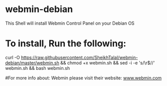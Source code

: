 # webmin-debian
This Shell will install Webmin Control Panel on your Debian OS

# To install, Run the following:

curl -O https://raw.githubusercontent.com/SheikhTalal/webmin-debian/master/webmin.sh && chmod +x webmin.sh && sed -i -e 's/\r$//' webmin.sh &&  bash webmin.sh

#For more info about: Webmin please visit their website: www.webmin.com
